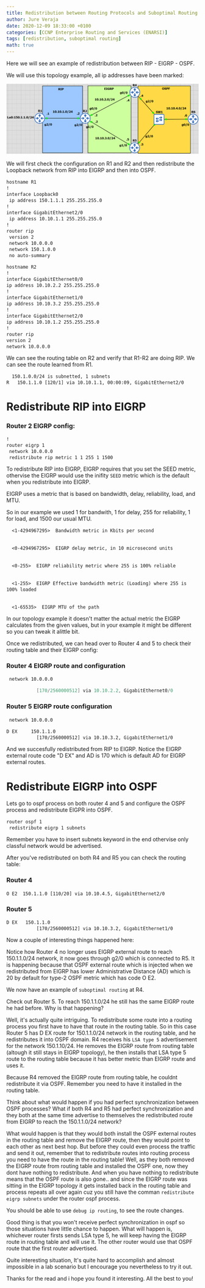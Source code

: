 ```yaml
---
title: Redistribution between Routing Protocols and Suboptimal Routing
author: Jure Veraja
date: 2020-12-09 18:33:00 +0100
categories: [CCNP Enterprise Routing and Services (ENARSI)]
tags: [redistribution, suboptimal routing]
math: true
---
```


Here we will see an example of redistribution between RIP - EIGRP - OSPF.

We will use this topology example, all ip addresses have been marked:

![redistribution](/assets/img/sample/redistribution.png)

We will first check the configuration on R1 and R2 and then redistribute the Loopback network from RIP into EIGRP and then into OSPF. 
```
hostname R1               
!
interface Loopback0
 ip address 150.1.1.1 255.255.255.0
!
interface GigabitEthernet2/0
 ip address 10.10.1.1 255.255.255.0
!
router rip
 version 2
 network 10.0.0.0
 network 150.1.0.0
 no auto-summary
 ```

 ```
hostname R2
!
interface GigabitEthernet0/0
 ip address 10.10.2.2 255.255.255.0
!
interface GigabitEthernet1/0
 ip address 10.10.3.2 255.255.255.0
!
 interface GigabitEthernet2/0
 ip address 10.10.1.2 255.255.255.0
!         
router rip
 version 2
 network 10.0.0.0
 ```

 We can see the routing table on R2 and verify that R1-R2 are doing RIP. We can see the route learned from R1.

``` 
  150.1.0.0/24 is subnetted, 1 subnets
R   150.1.1.0 [120/1] via 10.10.1.1, 00:00:09, GigabitEthernet2/0
```

# Redistribute RIP into EIGRP

### Router 2 EIGRP config: 

```
!
router eigrp 1
 network 10.0.0.0
 redistribute rip metric 1 1 255 1 1500
```

To redistribute RIP into EIGRP, EIGRP requires that you set the SEED metric, othervise the EIGRP would use the inifity `SEED` metric which is the default when you redistribute into EIGRP. 

EIGRP uses a metric that is based on bandwidth, delay, reliability, load, and MTU.

So in our example we used 1 for bandwith, 1 for delay, 255 for reliability, 1 for load, and 1500 our usual MTU. 

```R2(config-router)#redistribute rip metric ?
  <1-4294967295>  Bandwidth metric in Kbits per second
```

```R2(config-router)#redistribute rip metric 1 ?

  <0-4294967295>  EIGRP delay metric, in 10 microsecond units
```

```R2(config-router)#redistribute rip metric 1 1 ?

  <0-255>  EIGRP reliability metric where 255 is 100% reliable
```

```R2(config-router)#redistribute rip metric 1 1 255 ?
  
  <1-255>  EIGRP Effective bandwidth metric (Loading) where 255 is 100% loaded
```

```R2(config-router)#redistribute rip metric 1 1 255 1 ?
  
  <1-65535>  EIGRP MTU of the path
```

In our topology example it doesn't matter the actual metric the EIGRP calculates from the given values, but in your example it might be different so you can tweak it alittle bit.

Once we redistributed, we can head over to Router 4 and 5 to check their routing table and their EIGRP config:
  
### Router 4 EIGRP route and configuration

```router eigrp 1
 network 10.0.0.0
```

```D EX     150.1.1.0 
           [170/2560000512] via 10.10.2.2, GigabitEthernet0/0
```

### Router 5 EIGRP route configuration

```router eigrp 1
 network 10.0.0.0
```

```
D EX     150.1.1.0 
           [170/2560000512] via 10.10.3.2, GigabitEthernet1/0
```

And we succesfully redistributed from RIP to EIGRP. Notice the EIGRP external route code "D EX" and AD is 170 which is default AD for EIGRP external routes.

# Redistribute EIGRP into OSPF

Lets go to ospf process on both router 4 and 5 and configure the OSPF process and redistribute EIGPR into OSPF.

```
router ospf 1
 redistribute eigrp 1 subnets
```

Remember you have to insert subnets keyword in the end othervise only classful network would be advertised.
 
After you've redistributed on both R4 and R5 you can check the routing table:

 ### Router 4

```
O E2  150.1.1.0 [110/20] via 10.10.4.5, GigabitEthernet2/0
```

### Router 5

```
D EX   150.1.1.0 
           [170/2560000512] via 10.10.3.2, GigabitEthernet1/0
```

Now a couple of interesting things happened here:

Notice how Router 4 no longer uses EIGRP external route to reach 150.1.1.0/24 network, it now goes through g2/0 which is connected to R5. It is happening because that OSPF external route which is injected when we redistributed from EIGRP has lower Administrative Distance (AD) which is 20 by default for type-2 OSPF metric which has code O E2. 

We now have an example of `suboptimal routing` at R4.

Check out Router 5. To reach 150.1.1.0/24 he still has the same EIGRP route he had before. Why is that happening? 

Well, it's actually quite intriguing. To redistribute some route into a routing process you first have to have that route in the routing table. So in this case Router 5 has D EX route for 150.1.1.0/24 network in the routing table, and he redistributes it into OSPF domain. R4 receives his `LSA type 5` advertisement for the network 150.1.10/24. He removes the EIGRP route from routing table (altough it still stays in EIGRP topology), he then installs that LSA type 5 route to the routing table because it has better metric than EIGRP route and uses it. 

Because R4 removed the EIGRP route from routing table, he couldnt redistribute it via OSPF. Remember you need to have it installed in the routing table.

Think about what would happen if you had perfect synchronization between OSPF processes? What if both R4 and R5 had perfect synchronization and they both at the same time advertise to themselves the redistributed route from EIGRP to reach the 150.1.1.0/24 network? 

What would happen is that they would both install the OSPF external routes in the routing table and remove the EIGRP route, then they would point to each other as next best hop. But before they could even process the traffic and send it out, remember that to redistribute routes into routing process you need to have the route in the routing table! Well, as they both removed the EIGRP route from routing table and installed the OSPF one, now they dont have nothing to redistribute. And when you have nothing to redistribute means that the OSPF route is also gone.. and since the EIGRP route was sitting in the EIGRP topology it gets installed back in the routing table and process repeats all over again cuz you still have the comman `redistribute eigrp subnets` under the router ospf process.

You should be able to use `debug ip routing`, to see the route changes.

Good thing is that you won't receive perfect synchronization in ospf so those situations have little chance to happen. What will happen is, whichever router firsts sends LSA type 5, he will keep having the EIGRP route in routing table and will use it. The other router would use that OSPF route that the first router advertised.

Quite interesting situation, It's quite hard to accomplish and almost impossible in a lab scenario but I encourage you nevertheless to try it out. 

Thanks for the read and i hope you found it interesting. All the best to you!













